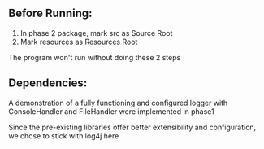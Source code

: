 Before Running:
-------------
1. In phase 2 package, mark src as Source Root
2. Mark resources as Resources Root

The program won't run without doing these 2 steps

Dependencies:
-------------

A demonstration of a fully functioning and configured logger with ConsoleHandler and FileHandler were implemented in phase1

Since the pre-existing libraries offer better extensibility and configuration, we chose to stick with log4j here

